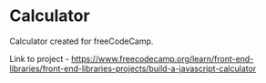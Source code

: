 # Calculator

Calculator created for freeCodeCamp.

Link to project - https://www.freecodecamp.org/learn/front-end-libraries/front-end-libraries-projects/build-a-javascript-calculator
